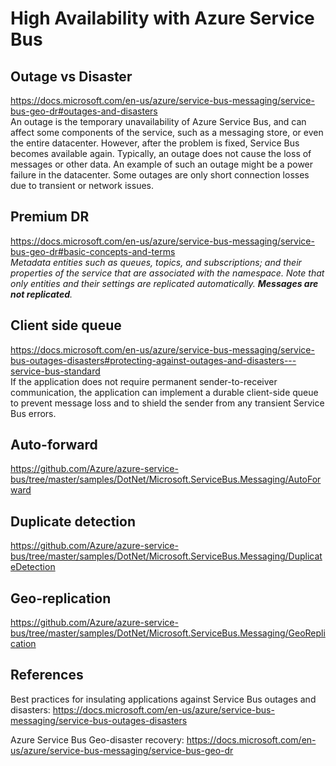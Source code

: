 # High Availability with Azure Service Bus

## Outage vs Disaster

<https://docs.microsoft.com/en-us/azure/service-bus-messaging/service-bus-geo-dr#outages-and-disasters><br/>
An outage is the temporary unavailability of Azure Service Bus, and can affect some components of the
service, such as a messaging store, or even the entire datacenter. However, after the problem is fixed, 
Service Bus becomes available again. Typically, an outage does not cause the loss of messages or other 
data. An example of such an outage might be a power failure in the datacenter. Some outages are only 
short connection losses due to transient or network issues.

## Premium DR

<https://docs.microsoft.com/en-us/azure/service-bus-messaging/service-bus-geo-dr#basic-concepts-and-terms><br/>
_Metadata entities such as queues, topics, and subscriptions; and their properties of the service that 
are associated with the namespace. Note that only entities and their settings are replicated automatically. 
**Messages are not replicated**._

## Client side queue

<https://docs.microsoft.com/en-us/azure/service-bus-messaging/service-bus-outages-disasters#protecting-against-outages-and-disasters---service-bus-standard><br/>
If the application does not require permanent sender-to-receiver communication, the application can 
implement a durable client-side queue to prevent message loss and to shield the sender from any 
transient Service Bus errors.

## Auto-forward

<https://github.com/Azure/azure-service-bus/tree/master/samples/DotNet/Microsoft.ServiceBus.Messaging/AutoForward>

## Duplicate detection

<https://github.com/Azure/azure-service-bus/tree/master/samples/DotNet/Microsoft.ServiceBus.Messaging/DuplicateDetection>

## Geo-replication

<https://github.com/Azure/azure-service-bus/tree/master/samples/DotNet/Microsoft.ServiceBus.Messaging/GeoReplication>

## References

Best practices for insulating applications against Service Bus outages and disasters: <https://docs.microsoft.com/en-us/azure/service-bus-messaging/service-bus-outages-disasters>

Azure Service Bus Geo-disaster recovery: <https://docs.microsoft.com/en-us/azure/service-bus-messaging/service-bus-geo-dr>

